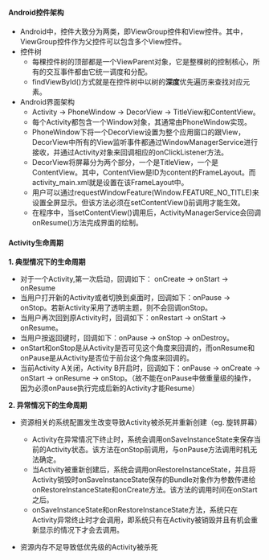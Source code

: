 #### Android控件架构
- Android中，控件大致分为两类，即ViewGroup控件和View控件。其中，ViewGroup控件作为父控件可以包含多个View控件。
- 控件树
	- 每棵控件树的顶部都是一个ViewParent对象，它是整棵树的控制核心，所有的交互事件都由它统一调度和分配。
	- findViewById()方式就是在控件树中以树的**深度**优先遍历来查找对应元素。
- Android界面架构
	- Activity -> PhoneWindow -> DecorView -> TitleView和ContentView。
	- 每个Activity都包含一个Window对象，其通常由PhoneWindow实现。
	- PhoneWindow下将一个DecorView设置为整个应用窗口的跟View，DecorView中所有的View监听事件都通过WindowManagerService进行接收，并通过Activity对象来回调相应的onClickListener方法。
	- DecorView将屏幕分为两个部分，一个是TitleView，一个是ContentView。其中，ContentView是ID为content的FrameLayout。而activity_main.xml就是设置在该FrameLayout中。
	- 用户可以通过requestWindowFeature(Window.FEATURE_NO_TITLE)来设置全屏显示。但该方法必须在setContentView()前调用才能生效。
	- 在程序中，当setContentView()调用后，ActivityManagerService会回调onResume()方法完成界面的绘制。

#### Activity生命周期
**1. 典型情况下的生命周期**

 - 对于一个Activity,第一次启动，回调如下： onCreate -> onStart -> onResume
 - 当用户打开新的Activity或者切换到桌面时，回调如下：onPause -> onStop。若新Activity采用了透明主题，则不会回调onStop。
 - 当用户再次回到原Activity时，回调如下：onRestart -> onStart -> onResume。
 - 当用户按返回键时，回调如下：onPause -> onStop -> onDestroy。
 - onStart和onStop是从Activity是否可见这个角度来回调的，而onResume和onPause是从Activity是否位于前台这个角度来回调的。
 - 当前Activity A关闭，Activity B开启时，回调如下：onPause -> onCreate -> onStart -> onResume -> onStop。（故不能在onPause中做重量级的操作，因为必须onPause执行完成后新的Activity才能Resume）
   
**2. 异常情况下的生命周期**

- 资源相关的系统配置发生改变导致Activity被杀死并重新创建（eg. 旋转屏幕）
	- Activity在异常情况下终止时，系统会调用onSaveInstanceState来保存当前的Activity状态。该方法在onStop前调用，与onPause方法调用时机无法确定。
	- 当Activity被重新创建后，系统会调用onRestoreInstanceState，并且将Activity销毁时onSaveInstanceState保存的Bundle对象作为参数传递给onRestoreInstanceState和onCreate方法。该方法的调用时间在onStart之后。
	- onSaveInstanceState和onRestoreInstanceState方法，系统只在Activity异常终止时才会调用，即系统只有在Activity被销毁并且有机会重新显示的情况下才会去调用。

- 资源内存不足导致低优先级的Activity被杀死